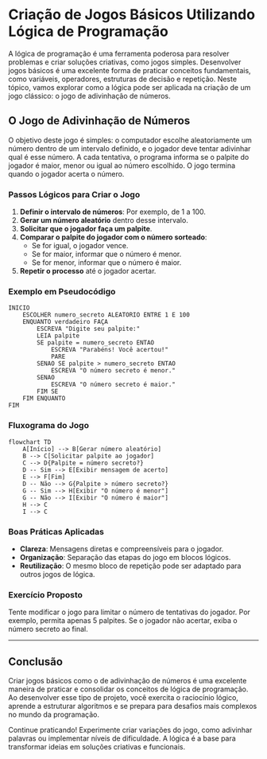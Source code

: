 
# Criação de Jogos Básicos Utilizando Lógica de Programação

A lógica de programação é uma ferramenta poderosa para resolver problemas e criar soluções criativas, como jogos simples. Desenvolver jogos básicos é uma excelente forma de praticar conceitos fundamentais, como variáveis, operadores, estruturas de decisão e repetição. Neste tópico, vamos explorar como a lógica pode ser aplicada na criação de um jogo clássico: o jogo de adivinhação de números.

## O Jogo de Adivinhação de Números

O objetivo deste jogo é simples: o computador escolhe aleatoriamente um número dentro de um intervalo definido, e o jogador deve tentar adivinhar qual é esse número. A cada tentativa, o programa informa se o palpite do jogador é maior, menor ou igual ao número escolhido. O jogo termina quando o jogador acerta o número.

### Passos Lógicos para Criar o Jogo

1. **Definir o intervalo de números**: Por exemplo, de 1 a 100.
2. **Gerar um número aleatório** dentro desse intervalo.
3. **Solicitar que o jogador faça um palpite**.
4. **Comparar o palpite do jogador com o número sorteado**:
    - Se for igual, o jogador vence.
    - Se for maior, informar que o número é menor.
    - Se for menor, informar que o número é maior.
5. **Repetir o processo** até o jogador acertar.

### Exemplo em Pseudocódigo

```pseudocode
INICIO
    ESCOLHER numero_secreto ALEATORIO ENTRE 1 E 100
    ENQUANTO verdadeiro FAÇA
        ESCREVA "Digite seu palpite:"
        LEIA palpite
        SE palpite = numero_secreto ENTAO
            ESCREVA "Parabéns! Você acertou!"
            PARE
        SENAO SE palpite > numero_secreto ENTAO
            ESCREVA "O número secreto é menor."
        SENAO
            ESCREVA "O número secreto é maior."
        FIM SE
    FIM ENQUANTO
FIM
```

### Fluxograma do Jogo

```mermaid
flowchart TD
    A[Início] --> B[Gerar número aleatório]
    B --> C[Solicitar palpite ao jogador]
    C --> D{Palpite = número secreto?}
    D -- Sim --> E[Exibir mensagem de acerto]
    E --> F[Fim]
    D -- Não --> G{Palpite > número secreto?}
    G -- Sim --> H[Exibir "O número é menor"]
    G -- Não --> I[Exibir "O número é maior"]
    H --> C
    I --> C
```

### Boas Práticas Aplicadas

- **Clareza**: Mensagens diretas e compreensíveis para o jogador.
- **Organização**: Separação das etapas do jogo em blocos lógicos.
- **Reutilização**: O mesmo bloco de repetição pode ser adaptado para outros jogos de lógica.

### Exercício Proposto

Tente modificar o jogo para limitar o número de tentativas do jogador. Por exemplo, permita apenas 5 palpites. Se o jogador não acertar, exiba o número secreto ao final.

---

## Conclusão

Criar jogos básicos como o de adivinhação de números é uma excelente maneira de praticar e consolidar os conceitos de lógica de programação. Ao desenvolver esse tipo de projeto, você exercita o raciocínio lógico, aprende a estruturar algoritmos e se prepara para desafios mais complexos no mundo da programação.

Continue praticando! Experimente criar variações do jogo, como adivinhar palavras ou implementar níveis de dificuldade. A lógica é a base para transformar ideias em soluções criativas e funcionais.
```
